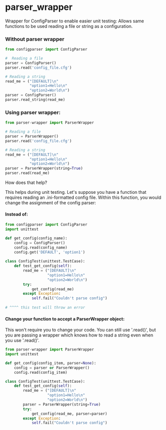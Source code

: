 # parser_wrapper
Wrapper for ConfigParser to enable easier unit testing: Allows same functions to be used reading a file or string as a configuration.

### Without parser wrapper

```python
from configparser import ConfigParser

#  Reading a file
parser = ConfigParser()
parser.read('config_file.cfg')

# Reading a string
read_me = ("[DEFAULT]\n"
           "option1=Hello\n"
           "option2=World\n")
parser = ConfigParser()
parser.read_string(read_me)
```

### Using parser wrapper:

```python
from parser-wrapper import ParserWrapper

# Reading a file
parser = ParserWrapper()
parser.read('config_file.cfg')

# Reading a string
read_me = ("[DEFAULT]\n"
           "option1=Hello\n"
           "option2=World\n")
parser = ParserWrapper(string=True)
parser.read(read_me)
```

How does that help?

This helps during unit testing.  Let's suppose you have a function that requires reading an .ini-formatted config file. Within this function, you would change the assignment of the config parser:

#### Instead of:
```python
from configparser import ConfigParser
import unittest

def get_config(config_name):
    config = ConfigParser()
    config.read(config_name)
    config.get('DEFAULT', 'option1')
    
class ConfigTest(unittest.TestCase):
    def test_get_config(self):
        read_me = ("[DEFAULT]\n"
                   "option1=Hello\n"
                   "option2=World\n")
        try:
            get_config(read_me)
        except Exception:
            self.fail("Couldn't parse config")
        
# ^^^^ this test will throw an error
```

#### Change your function to accept a ParserWrapper object:

This won't require you to change your code. You can still use '.read()', but you are passing a wrapper which knows how to read a string even when you use '.read()'.

```python
from parser-wrapper import ParserWrapper
import unittest

def get_config(config_item, parser=None):
    config = parser or ParserWrapper()
    config.read(config_item)

class ConfigTest(unittest.TestCase):
    def test_get_config(self):
        read_me = ("[DEFAULT]\n"
                   "option1=Hello\n"
                   "option2=World\n")
        parser = ParserWrapper(string=True)
        try:
            get_config(read_me, parser=parser)
        except Exception:
            self.fail("Couldn't parse config")
